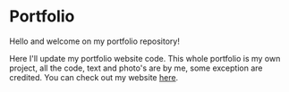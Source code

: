 # Portfolio
Hello and welcome on my portfolio repository!

Here I'll update my portfolio website code. This whole portfolio is my own project, all the code, text and photo's are by me, some exception are credited. You can check out my website [here](https://jessicasmits.github.io/Portfolio/).
